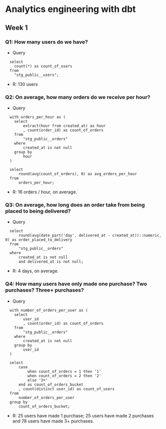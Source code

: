 # Analytics engineering with dbt

## Week 1
### Q1: How many users do we have?
- Query
```
  select
    count(*) as count_of_users 
  from 
    "stg_public__users";
```

- R: 130 users

### Q2: On average, how many orders do we receive per hour?
- Query
```
  with orders_per_hour as (
    select
        extract(hour from created_at) as hour
        , count(order_id) as count_of_orders 
    from 
        "stg_public__orders" 
    where 
        created_at is not null 
    group by
        hour
  )

  select
      round(avg(count_of_orders), 0) as avg_orders_per_hour
  from
      orders_per_hour;
```

- R: 16 orders / hour, on average.

### Q3: On average, how long does an order take from being placed to being delivered?
- Query
```
  select
      round(avg(date_part('day', delivered_at - created_at))::numeric, 0) as order_placed_to_delivery
  from
      "stg_public__orders"
  where
      created_at is not null
      and delivered_at is not null;
```

- R: 4 days, on average.

### Q4: How many users have only made one purchase? Two purchases? Three+ purchases?
- Query
```
  with number_of_orders_per_user as (
    select
        user_id
        , count(order_id) as count_of_orders
    from
        "stg_public__orders"
    where
        created_at is not null
    group by
        user_id
  )

  select
      case 
          when count_of_orders = 1 then '1'
          when count_of_orders = 2 then '2'
          else '3+'
      end as count_of_orders_bucket
      , count(distinct user_id) as count_of_users
  from
      number_of_orders_per_user
  group by
      count_of_orders_bucket;
```

- R: 25 users have made 1 purchase; 25 users have made 2 purchases and 78 users have made 3+ purchases.